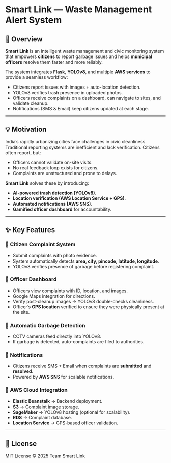 # Smart Link — Waste Management Alert System

## 📌 Overview
**Smart Link** is an intelligent waste management and civic monitoring system that empowers **citizens** to report garbage issues and helps **municipal officers** resolve them faster and more reliably.  

The system integrates **Flask**, **YOLOv8**, and multiple **AWS services** to provide a seamless workflow:
- Citizens report issues with images + auto-location detection.
- YOLOv8 verifies trash presence in uploaded photos.
- Officers receive complaints on a dashboard, can navigate to sites, and validate cleanup.
- Notifications (SMS & Email) keep citizens updated at each stage.

---

## 💡 Motivation
India’s rapidly urbanizing cities face challenges in civic cleanliness. Traditional reporting systems are inefficient and lack verification. Citizens often report, but:
- Officers cannot validate on-site visits.
- No real feedback loop exists for citizens.
- Complaints are unstructured and prone to delays.

**Smart Link** solves these by introducing:
- **AI-powered trash detection (YOLOv8)**.
- **Location verification (AWS Location Service + GPS)**.
- **Automated notifications (AWS SNS)**.
- **Gamified officer dashboard** for accountability.

---

## ✨ Key Features
### 🔹 Citizen Complaint System
- Submit complaints with photo evidence.  
- System automatically detects **area, city, pincode, latitude, longitude**.  
- YOLOv8 verifies presence of garbage before registering complaint.  

### 🔹 Officer Dashboard
- Officers view complaints with ID, location, and images.  
- Google Maps integration for directions.  
- Verify post-cleanup images → YOLOv8 double-checks cleanliness.  
- Officer’s **GPS location** verified to ensure they were physically present at the site.  

### 🔹 Automatic Garbage Detection
- CCTV cameras feed directly into YOLOv8.  
- If garbage is detected, auto-complaints are filed to authorities.  

### 🔹 Notifications
- Citizens receive SMS + Email when complaints are **submitted** and **resolved**.  
- Powered by **AWS SNS** for scalable notifications.  

### 🔹 AWS Cloud Integration
- **Elastic Beanstalk** → Backend deployment.  
- **S3** → Complaint image storage.  
- **SageMaker** → YOLOv8 hosting (optional for scalability).  
- **RDS** → Complaint database.  
- **Location Service** → GPS-based officer validation.  

---

## 📜 License
MIT License © 2025 Team Smart Link

